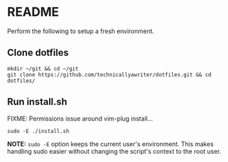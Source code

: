 # README

Perform the following to setup a fresh environment.

## Clone dotfiles

```
mkdir ~/git && cd ~/git
git clone https://github.com/technicallyawriter/dotfiles.git && cd dotfiles/
```

## Run install.sh

FIXME: Permissions issue around vim-plug install...

```
sudo -E ./install.sh
```

**NOTE:** `sudo -E` option keeps the current user's environment. This makes handling sudo easier without changing the script's context to the root user.
